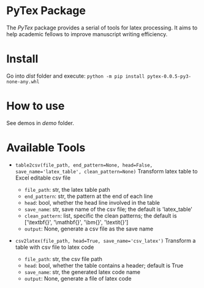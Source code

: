 # PyTex Package

The *PyTex* package provides a serial of tools for latex processing.
It aims to help academic fellows to improve manuscript writing efficiency.

# Install
Go into *dist* folder and execute:
`python -m pip install pytex-0.0.5-py3-none-any.whl`

# How to use
See demos in *demo* folder.

# Available Tools
+ `table2csv(file_path, end_pattern=None, head=False, save_name='latex_table', clean_pattern=None)`
    Transform latex table to Excel editable csv file
    + `file_path`: str, the latex table path
    + `end_pattern`: str, the pattern at the end of each line
    + `head`: bool, whether the head line involved in the table
    + `save_name`: str, save name of the csv file; the default is 'latex_table'
    + `clean_pattern`: list, specific the clean patterns; 
                       the default is ['\\textbf{}', '\\mathbf{}', '\\bm{}', '\\textit{}']
    + `output`: None, generate a csv file as the save name 

+ `csv2latex(file_path, head=True, save_name='csv_latex')`
    Transform a table with csv file to latex code
    + `file_path`: str, the csv file path
    + `head`: bool, whether the table contains a header; default is True
    + `save_name`: str, the generated latex code name
    + `output`: None, generate a file of latex code